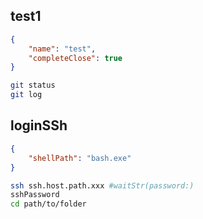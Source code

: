## test1

<!-- terminalOption:> 下面这是terminal的配置(code inside json is terminal setting), [TerminalOptions](src\model\cmd.ts),   -->

```json
{
    "name": "test",
    "completeClose": true
}
```

<!-- cmdList:> 下面这是运行的命令, 命令是一行一行执行的(code inside bash is cmd to run, run cmd line by line)  -->

```bash
git status
git log
```

## loginSSh

```json
{
    "shellPath": "bash.exe"
}
```

<!-- cmdList:> 下面这是运行的命令, 命令是一行一行执行的(code inside bash is cmd to run, run cmd line by line)  -->

```bash
ssh ssh.host.path.xxx #waitStr(password:)
sshPassword
cd path/to/folder
```
